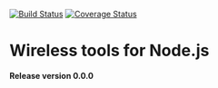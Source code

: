 [![Build Status](https://travis-ci.org/bakerface/wireless-tools.svg?branch=master)](https://travis-ci.org/bakerface/wireless-tools) [![Coverage Status](https://coveralls.io/repos/bakerface/wireless-tools/badge.svg?branch=master)](https://coveralls.io/r/bakerface/wireless-tools)

# Wireless tools for Node.js
**Release version 0.0.0**
